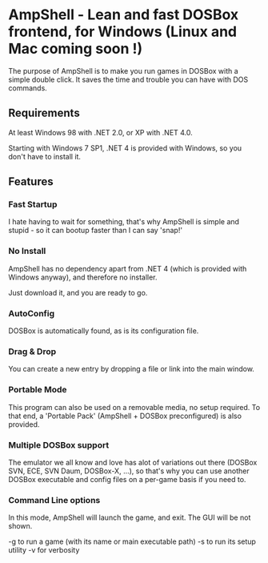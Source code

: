 # AmpShell - Lean and fast DOSBox frontend, for Windows (Linux and Mac coming soon !)

The purpose of AmpShell is to make you run games in DOSBox with a simple double click. It saves the time and trouble you can have with DOS commands.

## Requirements

At least Windows 98 with .NET 2.0, or XP with .NET 4.0.

Starting with Windows 7 SP1, .NET 4 is provided with Windows, so you don't have to install it.

## Features

### Fast Startup

I hate having to wait for something, that's why AmpShell is simple and stupid - so it can bootup faster than I can say 'snap!'

### No Install

AmpShell has no dependency apart from .NET 4 (which is provided with Windows anyway), and therefore no installer.

Just download it, and you are ready to go.

### AutoConfig

DOSBox is automatically found, as is its configuration file.

### Drag & Drop

You can create a new entry by dropping a file or link into the main window.

### Portable Mode

This program can also be used on a removable media, no setup required. To that end, a 'Portable Pack' (AmpShell + DOSBox preconfigured) is also provided.

### Multiple DOSBox support

The emulator we all know and love has alot of variations out there (DOSBox SVN, ECE, SVN Daum, DOSBox-X, ...), so that's why you can use another DOSBox executable and config files on a per-game basis if you need to.

### Command Line options

In this mode, AmpShell will launch the game, and exit. The GUI will be not shown.

-g to run a game (with its name or main executable path)
-s to run its setup utility
-v for verbosity
